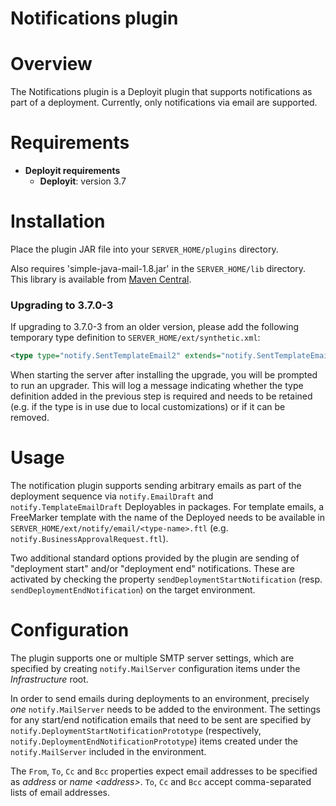 # Notifications plugin #

# Overview #

The Notifications plugin is a Deployit plugin that supports notifications as part of a deployment. Currently, only notifications via email are supported.

# Requirements #

* **Deployit requirements**
	* **Deployit**: version 3.7

# Installation #

Place the plugin JAR file into your `SERVER_HOME/plugins` directory. 

Also requires 'simple-java-mail-1.8.jar' in the `SERVER_HOME/lib` directory. This library is available from [Maven Central](http://search.maven.org/#search|ga|1|simple-java-mail-1.8).

### Upgrading to 3.7.0-3 ###

If upgrading to 3.7.0-3 from an older version, please add the following temporary type definition to `SERVER_HOME/ext/synthetic.xml`:

```xml
<type type="notify.SentTemplateEmail2" extends="notify.SentTemplateEmail" />
```

When starting the server after installing the upgrade, you will be prompted to run an upgrader. This will log a message indicating whether the type definition added in the previous step is required and needs to be retained (e.g. if the type is in use due to local customizations) or if it can be removed.

# Usage

The notification plugin supports sending arbitrary emails as part of the deployment sequence via `notify.EmailDraft` and `notify.TemplateEmailDraft` Deployables in packages. For template emails, a FreeMarker template with the name of the Deployed needs to be available in `SERVER_HOME/ext/notify/email/<type-name>.ftl` (e.g. `notify.BusinessApprovalRequest.ftl`).

Two additional standard options provided by the plugin are sending of "deployment start" and/or "deployment end" notifications. These are activated by checking the property `sendDeploymentStartNotification` (resp. `sendDeploymentEndNotification`) on the target environment.

# Configuration #

The plugin supports one or multiple SMTP server settings, which are specified by creating `notify.MailServer` configuration items under the _Infrastructure_ root.

In order to send emails during deployments to an environment, precisely *one* `notify.MailServer` needs to be added to the environment. The settings for any start/end notification emails that need to be sent are specified by `notify.DeploymentStartNotificationPrototype` (respectively, `notify.DeploymentEndNotificationPrototype`) items created under the `notify.MailServer` included in the environment.

The `From`, `To`, `Cc` and `Bcc` properties expect email addresses to be specified as _address_ or _name &lt;address&gt;_. `To`, `Cc` and `Bcc` accept comma-separated lists of email addresses.